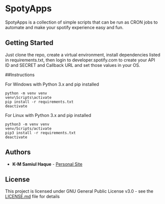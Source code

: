# SpotyApps

SpotyApps is a collection of simple scripts that can be run as CRON jobs to automate and make your spotify experience easy and fun.

## Getting Started

Just clone the repo, create a virtual environment, install dependencies listed in requirements.txt, then login to developer.spotify.com
to create your API ID and SECRET and Callback URL and set those values in your OS.

##Instructions

For Windows with Python 3.x and pip installed
```
python -m venv venv
venv\Scripts\activate
pip install -r requirements.txt
deactivate
```
For Linux with Python 3.x and pip installed
```
python3 -m venv venv
venv/Scripts/activate
pip3 install -r requirements.txt
deactivate
```

## Authors

* **K-M Samiul Haque** - [Personal Site](https://samiulhaque.com/)

## License

This project is licensed under GNU General Public License v3.0 - see the [LICENSE.md](LICENSE.md) file for details
